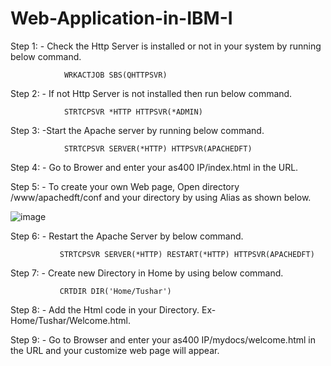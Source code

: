 # Web-Application-in-IBM-I
Step 1: - Check the Http Server is installed or not in your system by running below command.

                WRKACTJOB SBS(QHTTPSVR)
 
Step 2: - If not Http Server is not installed then run below command.

                STRTCPSVR *HTTP HTTPSVR(*ADMIN)

Step 3: -Start the Apache server by running below command.

                STRTCPSVR SERVER(*HTTP) HTTPSVR(APACHEDFT)

Step 4: - Go to Brower and enter your as400 IP/index.html in the URL.
 
Step 5: - To create your own Web page, Open directory /www/apachedft/conf and your directory by using Alias as shown below.

![image](https://user-images.githubusercontent.com/42302678/107362382-af498300-6afe-11eb-98ca-9fdeca3cc52c.png)
 
Step 6: - Restart the Apache Server by below command.

               STRTCPSVR SERVER(*HTTP) RESTART(*HTTP) HTTPSVR(APACHEDFT)

Step 7: - Create new Directory in Home by using below command.

               CRTDIR DIR('Home/Tushar')

Step 8: - Add the Html code in your Directory. Ex- Home/Tushar/Welcome.html.
 
Step 9: - Go to Browser and enter your as400 IP/mydocs/welcome.html in the URL and your customize web page will appear.      


